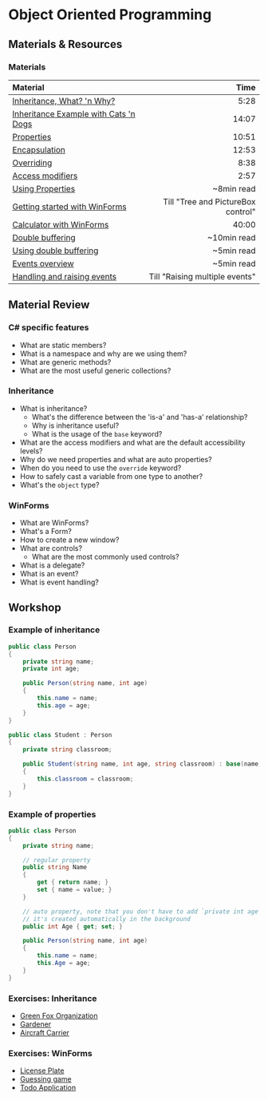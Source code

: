 # Object Oriented Programming

## Materials & Resources

### Materials

| Material                                                                                                                                                                  |                               Time |
| :------------------------------------------------------------------------------------------------------------------------------------------------------------------------ | ---------------------------------: |
| [Inheritance, What? 'n Why?](https://www.youtube.com/watch?v=18f41HX2gHk)                                                                                                 |                               5:28 |
| [Inheritance Example with Cats 'n Dogs](https://www.youtube.com/watch?v=EiBCF7rYRtI)                                                                                      |                              14:07 |
| [Properties](https://www.youtube.com/watch?v=7jD_T04XfpE)                                                                                                                 |                              10:51 |
| [Encapsulation](https://www.youtube.com/watch?v=6Ez3eNGZnCk)                                                                                                              |                              12:53 |
| [Overriding](https://www.youtube.com/watch?v=yGQxNb077bA)                                                                                                                 |                               8:38 |
| [Access modifiers](https://www.youtube.com/watch?v=-pcbDvUh4e0)                                                                                                           |                               2:57 |
| [Using Properties](https://docs.microsoft.com/en-us/dotnet/csharp/programming-guide/classes-and-structs/using-properties)                                                 |                         ~8min read |
| [Getting started with WinForms](https://www.guru99.com/c-sharp-windows-forms-application.html)                                                                            | Till "Tree and PictureBox control" |
| [Calculator with WinForms](https://www.youtube.com/watch?v=W6vJ_c9Mt6A&t=299s)                                                                                            |                              40:00 |
| [Double buffering](https://docs.microsoft.com/en-us/dotnet/framework/winforms/advanced/double-buffered-graphics)                                                          |                        ~10min read |
| [Using double buffering](https://docs.microsoft.com/en-us/dotnet/framework/winforms/advanced/how-to-reduce-graphics-flicker-with-double-buffering-for-forms-and-controls) |                         ~5min read |
| [Events overview](https://docs.microsoft.com/en-us/dotnet/framework/winforms/events-overview-windows-forms)                                                               |                         ~5min read |
| [Handling and raising events](https://docs.microsoft.com/en-us/dotnet/standard/events/index)                                                                              |     Till "Raising multiple events" |

## Material Review

### C# specific features

- What are static members?
- What is a namespace and why are we using them?
- What are generic methods?
- What are the most useful generic collections?

### Inheritance

- What is inheritance?
  - What's the difference between the 'is-a' and 'has-a' relationship?
  - Why is inheritance useful?
  - What is the usage of the `base` keyword?
- What are the access modifiers and what are the default accessibility levels?
- Why do we need properties and what are auto properties?
- When do you need to use the `override` keyword?
- How to safely cast a variable from one type to another?
- What's the `object` type?

### WinForms

- What are WinForms?
- What's a Form?
- How to create a new window?
- What are controls?
  - What are the most commonly used controls?
- What is a delegate?
- What is an event?
- What is event handling?

## Workshop

### Example of inheritance

```csharp
public class Person
{
    private string name;
    private int age;

    public Person(string name, int age)
    {
        this.name = name;
        this.age = age;
    }
}

public class Student : Person
{
    private string classroom;

    public Student(string name, int age, string classroom) : base(name, age)
    {
        this.classroom = classroom;
    }
}

```

### Example of properties

```csharp
public class Person
{
    private string name;

    // regular property
    public string Name
    {
        get { return name; }
        set { name = value; }
    }

    // auto property, note that you don't have to add `private int age`,
    // it's created automatically in the background
    public int Age { get; set; }

    public Person(string name, int age)
    {
        this.name = name;
        this.Age = age;
    }
}

```

### Exercises: Inheritance

- [Green Fox Organization](../workshop/inheritance/green-fox/cs.md)
- [Gardener](../workshop/inheritance/garden-app/README.md)
- [Aircraft Carrier](../workshop/inheritance/aircraft-carrier/README.md)

### Exercises: WinForms

- [License Plate](../workshop/winforms/licence-plate-validator/cs.md)
- [Guessing game](../workshop/winforms/guessing-game/cs.md)
- [Todo Application](../workshop/winforms/todo-app/cs.md)
